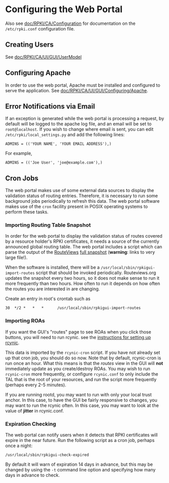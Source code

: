 # Configuring the Web Portal

Also see [doc/RPKI/CA/Configuration][1] for documentation on the
`/etc/rpki.conf` configuration file.

## Creating Users

See [doc/RPKI/CA/UI/GUI/UserModel][2]

## Configuring Apache

In order to use the web portal, Apache must be installed and configured to
serve the application. See [doc/RPKI/CA/UI/GUI/Configuring/Apache][3].

## Error Notifications via Email

If an exception is generated while the web portal is processing a request, by
default will be logged to the apache log file, and an email will be set to
`root@localhost`. If you wish to change where email is sent, you can edit
`/etc/rpki/local_settings.py` and add the following lines:

    ADMINS = (('YOUR NAME', 'YOUR EMAIL ADDRESS'),)

For example,

    ADMINS = (('Joe User', 'joe@example.com'),)

## Cron Jobs

The web portal makes use of some external data sources to display the
validation status of routing entries. Therefore, it is necessary to run some
background jobs periodically to refresh this data. The web portal software
makes use of the `cron` facility present in POSIX operating systems to perform
these tasks.

### Importing Routing Table Snapshot

In order for the web portal to display the validation status of routes covered
by a resource holder's RPKI certificates, it needs a source of the currently
announced global routing table. The web portal includes a script which can
parse the output of the [RouteViews][4] [full snapshot][5] (**warning**: links
to very large file!).

When the software is installed, there will be a `/usr/local/sbin/rpkigui-
import-routes` script that should be invoked periodically. Routeviews.org
updates the snapshot every two hours, so it does not make sense to run it more
frequently than two hours. How often to run it depends on how often the routes
you are interested in are changing.

Create an entry in root's crontab such as

    30  */2 *   *   *      /usr/local/sbin/rpkigui-import-routes

### Importing ROAs

If you want the GUI's "routes" page to see ROAs when you click those buttons,
you will need to run rcynic. see the [instructions for setting up rcynic][6].

This data is imported by the `rcynic-cron` script. If you have not already set
up that cron job, you should do so now. Note that by default, rcynic-cron is
run once an hour. What this means is that the _routes_ view in the GUI will
**not** immediately update as you create/destroy ROAs. You may wish to run
`rcynic-cron` more frequently, or configure `rcynic.conf` to only include the
TAL that is the root of your resources, and run the script more frequently
(perhaps every 2-5 minutes).

If you are running rootd, you may want to run with only your local trust
anchor. In this case, to have the GUI be fairly responsive to changes, you may
want to run the rcynic often. In this case, you may want to look at the value
of **jitter** in rcynic.conf.

### Expiration Checking

The web portal can notify users when it detects that RPKI certificates will
expire in the near future. Run the following script as a cron job, perhaps
once a night:

    /usr/local/sbin/rpkigui-check-expired

By default it will warn of expiration 14 days in advance, but this may be
changed by using the `-t` command line option and specifying how many days in
advance to check.

[1]: 12.RPKI.CA.Configuration.md
[2]: 34.RPKI.CA.UI.GUI.UserModel.md
[3]: 33.RPKI.CA.UI.GUI.Configuring.Apache.md
[4]: http://www.routeviews.org
[5]: http://archive.routeviews.org/oix-route-views/oix-full-snapshot-latest.dat.bz2
[6]: 06.RPKI.RP.rcynic.md
